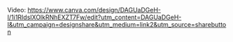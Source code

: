 Video: https://www.canva.com/design/DAGUaDGeH-I/1i1RIdsIXOlkRNhEXZT7Fw/edit?utm_content=DAGUaDGeH-I&utm_campaign=designshare&utm_medium=link2&utm_source=sharebutton
